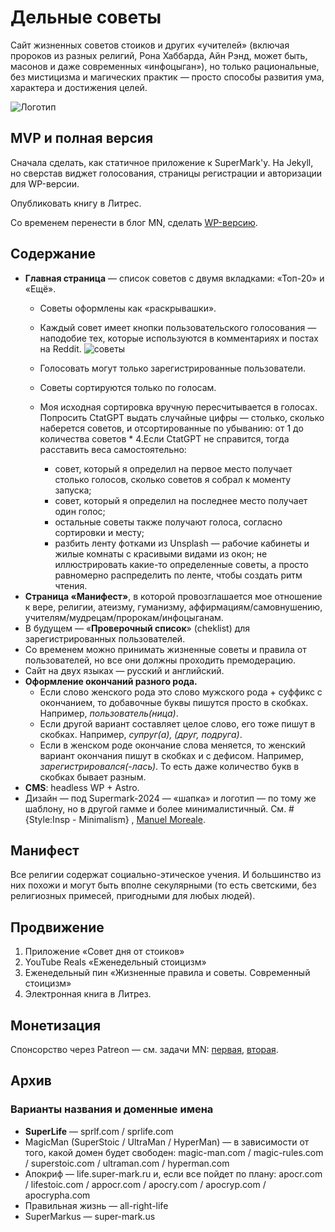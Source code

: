 # Дельные советы

Сайт жизненных советов стоиков и других «учителей» (включая пророков из разных религий, Рона Хаббарда, Айн Рэнд, может быть, масонов и даже современных «инфоцыган»), но только рациональные, без мистицизма и магических практик — просто способы развития ума, характера и достижения целей.

![Логотип](https://i.imgur.com/O0J9hMY.png)

## MVP и полная версия

Сначала сделать, как статичное приложение к SuperMark'у. На Jekyll, но сверстав виджет голосования, страницы регистрации и авторизации для WP-версии.

Опубликовать книгу в Литрес.

Со временем перенести в блог MN, сделать [WP-версию](https://www.wpbeginner.com/wp-tutorials/how-to-create-a-reddit-like-website-with-wordpress/).

## Содержание

- **Главная страница** — список советов с двумя вкладками: «Топ-20»  и «Ещё».
  - Советы оформлены как «раскрывашки».
  - Каждый совет имеет кнопки пользовательского голосования — наподобие тех, которые используются в комментариях и постах на Reddit.
      ![советы](https://i.imgur.com/NxA5dYC.png)


  - Голосовать могут только зарегистрированные пользователи.
  - Советы сортируются только по голосам.
  - Моя исходная сортировка вручную пересчитывается в голосах. Попросить CtatGPT выдать случайные цифры — столько, сколько наберется советов, и отсортированные по убыванию: от 1 до количества советов * 4.Если CtatGPT не справится, тогда расставить веса самостоятельно:
    - совет, который я определил на первое место получает столько голосов, сколько советов я собрал к моменту запуска;
    - совет, который я определил на последнее место получает один голос;
    - остальные советы также получают голоса, согласно сортировки и месту;
    - разбить ленту фотками из Unsplash — рабочие кабинеты и жилые комнаты с красивыми видами из окон; не иллюстрировать какие-то определенные советы, а просто равномерно распределить по ленте, чтобы создать ритм чтения.
- **Страница «Манифест»**, в которой провозглашается мое отношение к вере, религии, атеизму, гуманизму, аффирмациям/самовнушению, учителям/мудрецам/пророкам/инфоцыганам.
- В будущем — «**Проверочный список**» (cheklist) для зарегистрированных пользователей.
- Со временем можно принимать жизненные советы и правила от пользователей, но все они должны проходить премодерацию.
- Сайт на двух языках — русский и английский.
- **Оформление окончаний разного рода.**
  - Если слово женского рода это слово мужского рода + суффикс с окончанием, то добавочные буквы пишутся просто в скобках. Например, _пользователь(ница)_.
  - Если другой вариант составляет целое слово, его тоже пишут в скобках. Например, _супруг(а), (друг, подруга)_.
  - Если в женском роде окончание слова меняется, то женский вариант окончания пишут в скобках и с дефисом. Например, _зарегистрировался(-лась)_. То есть даже количество букв в скобках бывает разным.
- **CMS**: headless WP + Astro.
- Дизайн — под Supermark-2024 — «шапка» и логотип — по тому же шаблону,  но в другой гамме и более минималистичный. См. #{Style:Insp - Minimalism} , [Manuel Moreale](https://manuelmoreale.com/about).

## Манифест

Все религии содержат социально-этическое учения. И большинство из них похожи и могут быть вполне секулярными (то есть светскими, без религиозных примесей, пригодными для любых людей).
## Продвижение

1) Приложение «Совет дня от стоиков»
2) YouTube Reals «Еженедельный стоицизм»
3) Еженедельный пин «Жизненные правила и советы. Современный стоицизм»
4) Электронная книга в Литрез.

## Монетизация

Спонсорство через Patreon — см. задачи MN: [первая](https://github.com/orgs/Magic-Notebook/projects/3/views/1?pane=issue&itemId=50552388&filterQuery=status%3ATodo%2CHold%2CBacklog%2C%22In+Progress%22%2C%22QA+%2F+Testing%22+%D1%81%D0%BF%D0%BE%D0%BD%D1%81), [вторая](https://github.com/orgs/Magic-Notebook/projects/3/views/1?pane=issue&itemId=22698388&filterQuery=status%3ATodo%2CHold%2CBacklog%2C%22In+Progress%22%2C%22QA+%2F+Testing%22+patr).

## Архив
### Варианты названия и доменные имена

- **SuperLife** — sprlf.com / sprlife.com
- MagicMan (SuperStoic / UltraMan / HyperMan) — в зависимости от того, какой домен будет свободен: magic-man.com / magic-rules.com / superstoic.com / ultraman.com / hyperman.com
- Апокриф — life.super-mark.ru и, если все пойдет по плану: apocr.com / lifestoic.com / appocr.com / apocry.com / apocryp.com / apocrypha.com
- Правильная жизнь — all-right-life
- SuperMarkus — super-mark.us
